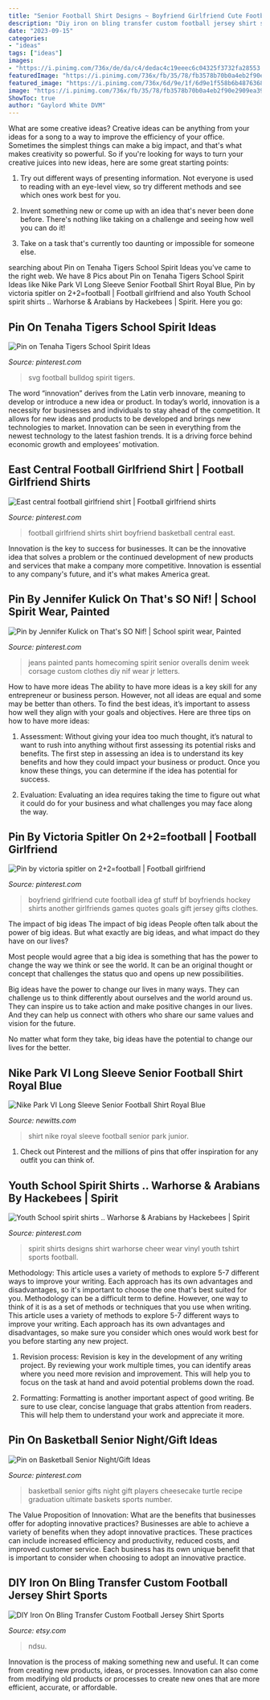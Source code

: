 ```yaml
---
title: "Senior Football Shirt Designs ~ Boyfriend Girlfriend Cute Football Idea Gf Stuff Bf Boyfriends Hockey Shirts Another Girlfriends Games Quotes Goals Gift Jersey Gifts Clothes"
description: "Diy iron on bling transfer custom football jersey shirt sports"
date: "2023-09-15"
categories:
- "ideas"
tags: ["ideas"]
images:
- "https://i.pinimg.com/736x/de/da/c4/dedac4c19eeec6c04325f3732fa28553.jpg"
featuredImage: "https://i.pinimg.com/736x/fb/35/78/fb3578b70b0a4eb2f90e2909ea394895--homecoming-corsage-homecoming-week.jpg"
featured_image: "https://i.pinimg.com/736x/6d/9e/1f/6d9e1f558b6b48763686497e15816824--boyfriend-stuff-boyfriend-ideas.jpg"
image: "https://i.pinimg.com/736x/fb/35/78/fb3578b70b0a4eb2f90e2909ea394895--homecoming-corsage-homecoming-week.jpg"
ShowToc: true
author: "Gaylord White DVM"
---
```



What are some creative ideas?
Creative ideas can be anything from your ideas for a song to a way to improve the efficiency of your office. Sometimes the simplest things can make a big impact, and that's what makes creativity so powerful. So if you're looking for ways to turn your creative juices into new ideas, here are some great starting points: 
1. Try out different ways of presenting information. Not everyone is used to reading with an eye-level view, so try different methods and see which ones work best for you.

2. Invent something new or come up with an idea that's never been done before. There's nothing like taking on a challenge and seeing how well you can do it!

3. Take on a task that's currently too daunting or impossible for someone else.

	

		
searching about Pin on Tenaha Tigers School Spirit Ideas you've came to the right web. We have 8 Pics about Pin on Tenaha Tigers School Spirit Ideas like Nike Park VI Long Sleeve Senior Football Shirt Royal Blue, Pin by victoria spitler on 2+2=football | Football girlfriend and also Youth School spirit shirts .. Warhorse &amp; Arabians by Hackebees | Spirit. Here you go:
		
    
## Pin On Tenaha Tigers School Spirit Ideas

<img loading=lazy src="https://i.pinimg.com/736x/de/da/c4/dedac4c19eeec6c04325f3732fa28553.jpg" onerror="this.onerror=null;this.src='https://tse1.mm.bing.net/th?id=OIP.YBCUCoL6r_B8Q8Maz-Qi-QHaGK&amp;pid=15.1';" alt="Pin on Tenaha Tigers School Spirit Ideas">

_Source: pinterest.com_

>svg football bulldog spirit tigers. 

	

The word “innovation” derives from the Latin verb innovare, meaning to develop or introduce a new idea or product. In today’s world, innovation is a necessity for businesses and individuals to stay ahead of the competition. It allows for new ideas and products to be developed and brings new technologies to market. Innovation can be seen in everything from the newest technology to the latest fashion trends. It is a driving force behind economic growth and employees’ motivation.

    
## East Central Football Girlfriend Shirt | Football Girlfriend Shirts

<img loading=lazy src="https://i.pinimg.com/736x/a1/03/52/a1035220fb12f52efdf62e1d1faae8a0--football-girlfriend-girlfriends.jpg" onerror="this.onerror=null;this.src='https://tse4.mm.bing.net/th?id=OIP.DoqD2GVPPhBqRD1Z1-bkRAHaJ3&amp;pid=15.1';" alt="East central football girlfriend shirt | Football girlfriend shirts">

_Source: pinterest.com_

>football girlfriend shirts shirt boyfriend basketball central east. 

	

Innovation is the key to success for businesses. It can be the innovative idea that solves a problem or the continued development of new products and services that make a company more competitive. Innovation is essential to any company's future, and it's what makes America great.

    
## Pin By Jennifer Kulick On That&#039;s SO Nif! | School Spirit Wear, Painted

<img loading=lazy src="https://i.pinimg.com/736x/fb/35/78/fb3578b70b0a4eb2f90e2909ea394895--homecoming-corsage-homecoming-week.jpg" onerror="this.onerror=null;this.src='https://tse2.mm.bing.net/th?id=OIP.NF-_Mg1rsWE_90cZpaACQwHaJ3&amp;pid=15.1';" alt="Pin by Jennifer Kulick on That&#039;s SO Nif! | School spirit wear, Painted">

_Source: pinterest.com_

>jeans painted pants homecoming spirit senior overalls denim week corsage custom clothes diy nif wear jr letters. 

	

How to have more ideas
The ability to have more ideas is a key skill for any entrepreneur or business person. However, not all ideas are equal and some may be better than others. To find the best ideas, it’s important to assess how well they align with your goals and objectives. Here are three tips on how to have more ideas:
1. Assessment: Without giving your idea too much thought, it’s natural to want to rush into anything without first assessing its potential risks and benefits. The first step in assessing an idea is to understand its key benefits and how they could impact your business or product. Once you know these things, you can determine if the idea has potential for success.

2. Evaluation: Evaluating an idea requires taking the time to figure out what it could do for your business and what challenges you may face along the way.

    
## Pin By Victoria Spitler On 2+2=football | Football Girlfriend

<img loading=lazy src="https://i.pinimg.com/736x/6d/9e/1f/6d9e1f558b6b48763686497e15816824--boyfriend-stuff-boyfriend-ideas.jpg" onerror="this.onerror=null;this.src='https://tse4.mm.bing.net/th?id=OIP.U16rTY2ngKQuIQz-CxYvCwHaJ4&amp;pid=15.1';" alt="Pin by victoria spitler on 2+2=football | Football girlfriend">

_Source: pinterest.com_

>boyfriend girlfriend cute football idea gf stuff bf boyfriends hockey shirts another girlfriends games quotes goals gift jersey gifts clothes. 

	

The impact of big ideas
The impact of big ideas
People often talk about the power of big ideas. But what exactly are big ideas, and what impact do they have on our lives?

Most people would agree that a big idea is something that has the power to change the way we think or see the world. It can be an original thought or concept that challenges the status quo and opens up new possibilities.

Big ideas have the power to change our lives in many ways. They can challenge us to think differently about ourselves and the world around us. They can inspire us to take action and make positive changes in our lives. And they can help us connect with others who share our same values and vision for the future.

No matter what form they take, big ideas have the potential to change our lives for the better.

    
## Nike Park VI Long Sleeve Senior Football Shirt Royal Blue

<img loading=lazy src="https://media.newitts.com/cdn/images/products/new-design/800x800/it074604.jpg" onerror="this.onerror=null;this.src='https://tse1.mm.bing.net/th?id=OIP.POAVHW78wac0bOY2_D20SAHaHa&amp;pid=15.1';" alt="Nike Park VI Long Sleeve Senior Football Shirt Royal Blue">

_Source: newitts.com_

>shirt nike royal sleeve football senior park junior. 

	

1) Check out Pinterest and the millions of pins that offer inspiration for any outfit you can think of.

    
## Youth School Spirit Shirts .. Warhorse &amp; Arabians By Hackebees | Spirit

<img loading=lazy src="https://i.pinimg.com/736x/a4/af/71/a4af712536525bd9d9abcf95a02f2d62--school-spirit-shirts-designs-school-shirts.jpg" onerror="this.onerror=null;this.src='https://tse3.mm.bing.net/th?id=OIP.v3HJGFJnGe2b6PhYHkC7XAHaNK&amp;pid=15.1';" alt="Youth School spirit shirts .. Warhorse &amp; Arabians by Hackebees | Spirit">

_Source: pinterest.com_

>spirit shirts designs shirt warhorse cheer wear vinyl youth tshirt sports football. 

	

Methodology: This article uses a variety of methods to explore 5-7 different ways to improve your writing. Each approach has its own advantages and disadvantages, so it's important to choose the one that's best suited for you.
Methodology can be a difficult term to define. However, one way to think of it is as a set of methods or techniques that you use when writing. This article uses a variety of methods to explore 5-7 different ways to improve your writing. Each approach has its own advantages and disadvantages, so make sure you consider which ones would work best for you before starting any new project.
1) Revision process: Revision is key in the development of any writing project. By reviewing your work multiple times, you can identify areas where you need more revision and improvement. This will help you to focus on the task at hand and avoid potential problems down the road.

2) Formatting: Formatting is another important aspect of good writing. Be sure to use clear, concise language that grabs attention from readers. This will help them to understand your work and appreciate it more.

    
## Pin On Basketball Senior Night/Gift Ideas

<img loading=lazy src="https://i.pinimg.com/736x/0b/d6/d7/0bd6d71025c9aa9c115c06f8a07c5af7--basketball.jpg" onerror="this.onerror=null;this.src='https://tse2.mm.bing.net/th?id=OIP.krHCk8hYo4y-6o1XO5OwdQHaJ3&amp;pid=15.1';" alt="Pin on Basketball Senior Night/Gift Ideas">

_Source: pinterest.com_

>basketball senior gifts night gift players cheesecake turtle recipe graduation ultimate baskets sports number. 

	

The Value Proposition of Innovation: What are the benefits that businesses offer for adopting innovative practices?
Businesses are able to achieve a variety of benefits when they adopt innovative practices. These practices can include increased efficiency and productivity, reduced costs, and improved customer service. Each business has its own unique benefit that is important to consider when choosing to adopt an innovative practice.

    
## DIY Iron On Bling Transfer Custom Football Jersey Shirt Sports

<img loading=lazy src="https://img0.etsystatic.com/019/0/7749863/il_570xN.485661780_sqab.jpg" onerror="this.onerror=null;this.src='https://tse1.mm.bing.net/th?id=OIP.0zz3811XTjsQZXHKeRjcvQHaF4&amp;pid=15.1';" alt="DIY Iron On Bling Transfer Custom Football Jersey Shirt Sports">

_Source: etsy.com_

>ndsu. 

	

Innovation is the process of making something new and useful. It can come from creating new products, ideas, or processes. Innovation can also come from modifying old products or processes to create new ones that are more efficient, accurate, or affordable.

